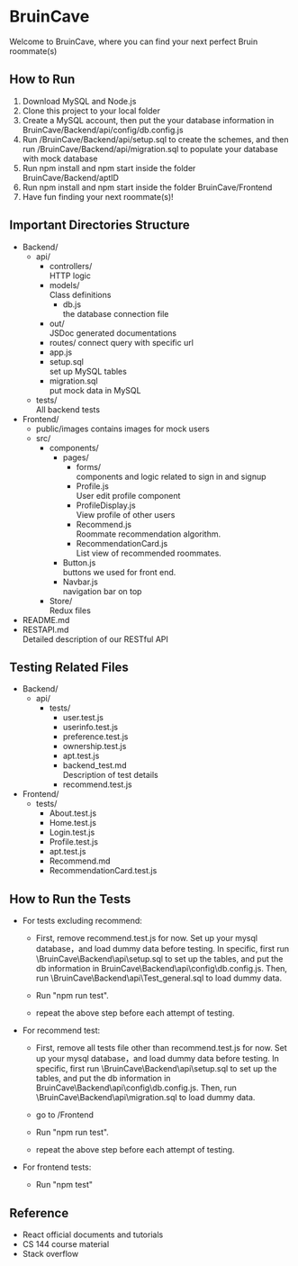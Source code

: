 # BruinCave

Welcome to BruinCave, where you can find your next perfect Bruin roommate(s)


## How to Run

1. Download MySQL and Node.js
2. Clone this project to your local folder
3. Create a MySQL account, then put the your database information in BruinCave/Backend/api/config/db.config.js
4. Run  /BruinCave/Backend/api/setup.sql to create the schemes, and then run /BruinCave/Backend/api/migration.sql to populate your database with mock database
5. Run npm install and npm start inside the folder BruinCave/Backend/aptID
6. Run npm install and npm start inside the folder BruinCave/Frontend
7. Have fun finding your next roommate(s)!



## Important Directories Structure

- Backend/  
  - api/
    - controllers/  
    HTTP logic
    - models/  
    Class definitions
      - db.js  
      the database connection file
    - out/  
    JSDoc generated documentations
    - routes/
    connect query with specific url
    - app.js
    - setup.sql  
    set up MySQL tables
    - migration.sql  
    put mock data in MySQL
  - tests/  
  All backend tests
- Frontend/
  - public/images
    contains images for mock users
  - src/
      - components/
        - pages/
          - forms/    
            components and logic related to sign in and signup
          - Profile.js    
            User edit profile component
          - ProfileDisplay.js   
            View profile of other users
          - Recommend.js   
            Roommate recommendation algorithm.
          - RecommendationCard.js   
            List view of recommended roommates.
        - Button.js   
          buttons we used for front end.
        - Navbar.js   
          navigation bar on top
      - Store/   
      Redux files
- README.md
- RESTAPI.md  
Detailed description of our RESTful API


## Testing Related Files
- Backend/
  - api/
    - tests/
      - user.test.js
      - userinfo.test.js
      - preference.test.js
      - ownership.test.js
      - apt.test.js
      - backend_test.md   
      Description of test details
      - recommend.test.js
- Frontend/
    - tests/
      - About.test.js
      - Home.test.js
      - Login.test.js
      - Profile.test.js
      - apt.test.js
      - Recommend.md   
      - RecommendationCard.test.js

## How to Run the Tests
- For tests excluding recommend:  
    - First, remove recommend.test.js for now. Set up your mysql database，and load dummy data before testing. In specific, first run \BruinCave\Backend\api\setup.sql to set up the tables, and put the db information in BruinCave\Backend\api\config\db.config.js. Then, run \BruinCave\Backend\api\Test_general.sql to load dummy data.   

    - Run "npm run test". 

    - repeat the above step before each attempt of testing.   

- For recommend test:   
    - First, remove all tests file other than recommend.test.js for now. Set up your mysql database，and load dummy data before testing. In specific, first run \BruinCave\Backend\api\setup.sql to set up the tables, and put the db information in BruinCave\Backend\api\config\db.config.js. Then, run \BruinCave\Backend\api\migration.sql to load dummy data.   

    - go to /Frontend
    - Run "npm run test".

    - repeat the above step before each attempt of testing. 
- For frontend tests:
  - Run "npm test"

## Reference
- React official documents and tutorials
- CS 144 course material
- Stack overflow
